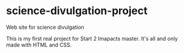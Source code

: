 # science-divulgation-project

Web site for science divulgation

This is my first real project for Start 2 Imapacts master. It's all and only made with HTML and CSS.
